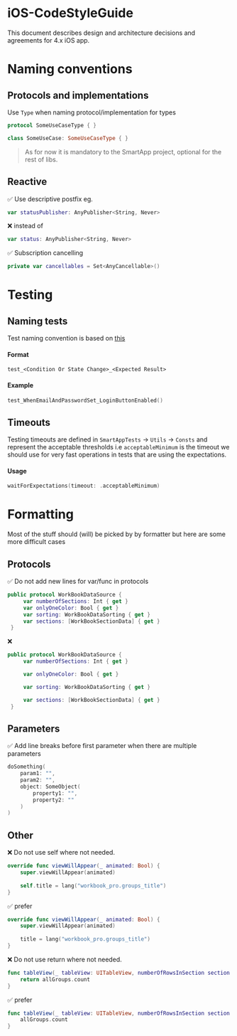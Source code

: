 # iOS-CodeStyleGuide

This document describes design and architecture decisions and agreements for 4.x iOS app.


# Naming conventions

## Protocols and implementations

Use `Type` when naming protocol/implementation for types
```swift
protocol SomeUseCaseType { }

class SomeUseCase: SomeUseCaseType { }
```
> As for now it is mandatory to the SmartApp project, optional for the rest of libs.

## Reactive

:white_check_mark: Use descriptive postfix eg. 
```swift
var statusPublisher: AnyPublisher<String, Never>
``` 
:x: instead of 
```swift
var status: AnyPublisher<String, Never>
```

:white_check_mark: Subscription cancelling
```swift
private var cancellables = Set<AnyCancellable>()
```

# Testing

## Naming tests
Test naming convention is based on [this](https://www.appsdeveloperblog.com/naming-ios-unit-test-methods/)

#### Format
`test_<Condition Or State Change>_<Expected Result>`

#### Example
```swift
test_WhenEmailAndPasswordSet_LoginButtonEnabled()
```

## Timeouts
Testing timeouts are defined in `SmartAppTests` -> `Utils` -> `Consts` and represent the acceptable thresholds i.e `acceptableMinimum` is the timeout we should use for very fast operations in tests that are using the expectations.

#### Usage
```swift
waitForExpectations(timeout: .acceptableMinimum)
```

# Formatting
Most of the stuff should (will) be picked by by formatter but here are some more difficult cases

## Protocols
:white_check_mark: Do not add new lines for var/func in protocols
```swift
public protocol WorkBookDataSource {
     var numberOfSections: Int { get }
     var onlyOneColor: Bool { get }
     var sorting: WorkBookDataSorting { get }
     var sections: [WorkBookSectionData] { get }
 }
```
:x: 
```swift
public protocol WorkBookDataSource {
     var numberOfSections: Int { get }

     var onlyOneColor: Bool { get }

     var sorting: WorkBookDataSorting { get }

     var sections: [WorkBookSectionData] { get }
 }
```

## Parameters
:white_check_mark: Add line breaks before first parameter when there are multiple parameters
```swift
doSomething(
    param1: "",
    param2: "",
    object: SomeObject(
        property1: "",
        property2: ""
    )
)
``` 
## Other
:x: Do not use self where not needed.
```swift
override func viewWillAppear(_ animated: Bool) {
    super.viewWillAppear(animated)
    
    self.title = lang("workbook_pro.groups_title")
}
```

:white_check_mark: prefer
```swift
override func viewWillAppear(_ animated: Bool) {
    super.viewWillAppear(animated)
    
    title = lang("workbook_pro.groups_title")
}
```

:x: Do not use return where not needed.
```swift
func tableView(_ tableView: UITableView, numberOfRowsInSection section: Int) -> Int {
    return allGroups.count
}
```

:white_check_mark: prefer
```swift
func tableView(_ tableView: UITableView, numberOfRowsInSection section: Int) -> Int {
    allGroups.count
}
```
